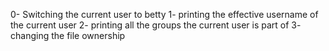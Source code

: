 0- Switching the current user to betty
1- printing the effective username of the current user
2- printing all the groups the current user is part of
3- changing the file ownership
